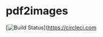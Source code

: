 # pdf2images

[![Build Status](https://img.shields.io/circleci/build/github/zxytim/pdf2images)](https://circleci.com